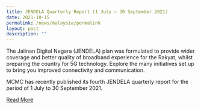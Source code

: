```yaml
---
title: JENDELA Quarterly Report (1 July – 30 September 2021)
date: 2021-10-15
permalink: /news/malaysia/permalink
layout: post
description: ""
---
```

The Jalinan Digital Negara (JENDELA) plan was formulated to provide wider coverage and better quality of broadband experience for the Rakyat, whilst preparing the country for 5G technology. Explore the many initiatives set up to bring you improved connectivity and communication.

MCMC has recently published its fourth JENDELA quarterly report for the period of 1 July to 30 September 2021.

[Read More](https://myjendela.my/Sitejendela/media/Doc/JENDELA_4thQuarterlyReport_V4_1.pdf)